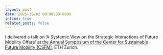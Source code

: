 ```yaml
---
layout: post
date: 2025-10-02 00:00:00-0000
inline: true
related_posts: false
---
```

I delivered a talk on ‘A Systemic View on the Strategic Interactions of Future Mobility Offers’ at [the Annual Symposium of the Center for Sustainable Future Mobility (CSFM)](https://csfm.ethz.ch/en/outreach/whats-on/2025/10/symposium.html), ETH Zurich.